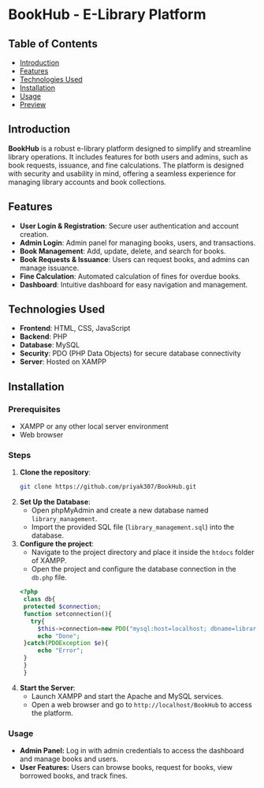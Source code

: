 # BookHub - E-Library Platform

## Table of Contents

- [Introduction](#introduction)
- [Features](#features)
- [Technologies Used](#technologies-used)
- [Installation](#installation)
- [Usage](#usage)
- [Preview](#preview)

## Introduction

**BookHub** is a robust e-library platform designed to simplify and streamline library operations. It includes features for both users and admins, such as book requests, issuance, and fine calculations. The platform is designed with security and usability in mind, offering a seamless experience for managing library accounts and book collections.

## Features

- **User Login & Registration**: Secure user authentication and account creation.
- **Admin Login**: Admin panel for managing books, users, and transactions.
- **Book Management**: Add, update, delete, and search for books.
- **Book Requests & Issuance**: Users can request books, and admins can manage issuance.
- **Fine Calculation**: Automated calculation of fines for overdue books.
- **Dashboard**: Intuitive dashboard for easy navigation and management.

## Technologies Used

- **Frontend**: HTML, CSS, JavaScript
- **Backend**: PHP
- **Database**: MySQL
- **Security**: PDO (PHP Data Objects) for secure database connectivity
- **Server**: Hosted on XAMPP

## Installation

### Prerequisites

- XAMPP or any other local server environment
- Web browser

### Steps

1. **Clone the repository**:
   ```bash
   git clone https://github.com/priyak307/BookHub.git
2. **Set Up the Database**:
   - Open phpMyAdmin and create a new database named `library_management`.
   - Import the provided SQL file (`library_management.sql`) into the database.
3. **Configure the project**:
   - Navigate to the project directory and place it inside the `htdocs` folder of XAMPP.
   - Open the project and configure the database connection in the `db.php` file.
   ```php
   <?php
    class db{
    protected $connection;
    function setconnection(){
      try{
        $this->connection=new PDO("mysql:host=localhost; dbname=library_managment","root","");
        echo "Done";
    }catch(PDOException $e){
        echo "Error";
    }
    }
    }
4. **Start the Server**:
   - Launch XAMPP and start the Apache and MySQL services.
   - Open a web browser and go to `http://localhost/BookHub` to access the platform.

### Usage

- **Admin Panel:** Log in with admin credentials to access the dashboard and manage books and users.
- **User Features:** Users can browse books, request for books, view borrowed books, and track fines.
